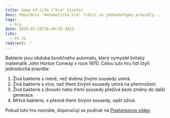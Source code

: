 ```yaml
---
title: Game of Life ("hra" života)
desc: Populární "matematická hra" řídící se jednoduchýmy pravidly...
tags:
  - hry
date: 2019-07-22T16:49:35.341Z
libs:
  - P5.JS
redirect: ''
---
```


Bakterie jsou obdoba buněčného automatu, který vymyslel britský matematik John Horton Conway v roce 1970. Celou tuto hru řídí čtyři jednoduchá pravidla:

1. Živá bakterie s méně, než dvěma živými sousedy umírá.
2. Živá bakterie s více, než třemi živými sousedy umírá na přemnožení.
3. Živá bakterie s dvoumi nebo třemi sousedy přežívá beze změny do další generace.
4. Mrtvá bakterie, s přesně třemi živými sousedy, opět ožívá.

Pokud tuto hru neznáte, doporučuji se podívat na [Pixelorezovo video](https://www.youtube.com/watch?v=zXRE9ZoVo94)

<script src="goflifeAlg.js"></script>
<script src="sketch.js"></script>
